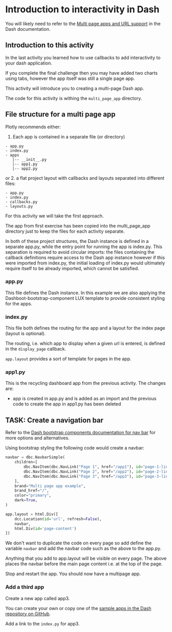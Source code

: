 # Introduction to interactivity in Dash

You will likely need to refer to the [Multi page apps and URL support](https://dash.plotly.com/urls) in the Dash documentation.

## Introduction to this activity
In the last activity you learned how to use callbacks to add interactivity to your dash application.

If you complete the final challenge then you may have added two charts using tabs, however the app itself was still a single page app.

This activity will introduce you to creating a multi-page Dash app.

The code for this activity is withing the `multi_page_app` directory.

## File structure for a multi page app
Plotly recommends either:
1. Each app is contained in a separate file (or directory)
```
- app.py
- index.py
- apps
   |-- __init__.py
   |-- app1.py
   |-- app2.py
```
or
2. a flat project layout with callbacks and layouts separated into different files:
```
- app.py
- index.py
- callbacks.py
- layouts.py
```
For this activity we will take the first approach.

The app from first exercise has been copied into the multi_page_app directory just to keep the files for each activity separate.

In both of these project structures, the Dash instance is defined in a separate app.py, while the entry point for running the app is index.py. 
This separation is required to avoid circular imports: the files containing the callback definitions require access to the Dash app instance however if this were imported from index.py, the initial loading of index.py would ultimately require itself to be already imported, which cannot be satisfied.

### app.py
This file defines the Dash instance. In this example we are also applying the Dashboot-bootstrap-component LUX template to provide consistent styling for the apps.

### index.py
This file both defines the routing for the app and a layout for the index page (layout is optional).

The routing, i.e. which app to display when a given url is entered, is defined in the `display_page` callback.

`app.layout` provides a sort of template for pages in the app.

### app1.py
This is the recycling dashboard app from the previous activity. The changes are:
- app is created in app.py and is added as an import and the previous code to create the app in app1.py has been deleted

## TASK: Create a navigation bar
Refer to the [Dash bootstrap components documentation for nav bar](https://dash-bootstrap-components.opensource.faculty.ai/docs/components/navbar/) for more options and alternatives.

Using bootstrap styling the following code would create a navbar:
```python
navbar = dbc.NavbarSimple(
    children=[
        dbc.NavItem(dbc.NavLink("Page 1", href="/app1"), id="page-1-link"),
        dbc.NavItem(dbc.NavLink("Page 2", href="/app2"), id="page-2-link"),
        dbc.NavItem(dbc.NavLink("Page 3", href="/app3"), id="page-3-link")
    ],
    brand="Multi page app example",
    brand_href="/",
    color="primary",
    dark=True,
)

app.layout = html.Div([
    dcc.Location(id='url', refresh=False),
    navbar,
    html.Div(id='page-content')
])
```

We don't want to duplicate the code on every page so add define the variable `navbar` and add the navbar code such as the above to the app.py.

Anything that you add to app.layout will be visible on every page. The above places the navbar before the main page content i.e. at the top of the page.

Stop and restart the app. You should now have a multipage app.

### Add a third app
Create a new app called app3.

You can create your own or copy one of the [sample apps in the Dash repository on GitHub](https://github.com/plotly/dash-sample-apps).

Add a link to the `index.py` for app3.
